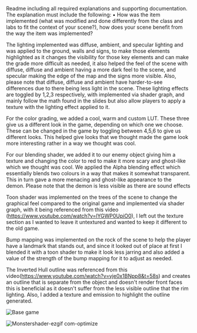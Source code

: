 Readme including all required explanations and supporting documentation. The
explanation must include the following:
▪ How was the item implemented (what was modified and done differently
from the class and labs to fit the context of your scene?), how does your
scene benefit from the way the item was implemented?


The lighting  implemented was diffuse, ambient, and specular lighting and was applied to the ground, walls and signs, to make those elements highlighted as it changes the visibility for those key elements and can make the grade more difficult as needed, it also helped the feel of the scene with diffuse, diffuse and ambient having a more dark feel to the scene, and specular making  the edge of the map and the signs more visible. Also, please note that diffuse, diffuse and ambient have harder-to-see differences due to there being less light in the scene. These lighting effects are toggled by 1,2,3 respectively, with implemented via shader graph, and mainly follow the math found in the slides but also allow players to apply a texture with the lighting effect applied to it.        


For the color grading, we added a cool, warm and custom LUT. These three give us a different look in the game, depending on which one we choose. These can be changed in the game by toggling between 4,5,6 to give us different looks. This helped give looks that we thought made the game look more interesting rather in a way we thought was cool.  

For our blending shader, we added it to our enemy object giving him a texture and changing the color to red to make it more scary and ghost-like which we thought was cool. We applied the Alpha blending effect which essentially blends two colours in a way that makes it somewhat transparent. This in turn gave a more menacing and ghost-like appearance to the demon. Please note that the demon is less visible as there are sound 
effects

Toon shader was implemented on the trees of the scene to change the graphical feel compared to the original game and implemented via shader graph, with it being referenced from this video (https://www.youtube.com/watch?v=lYGWP0UpiO0), I left out the texture section as I wanted to leave it untextured and wanted to keep it different to the old game.

Bump mapping was implemented on the rock of the scene to help the player have a landmark that stands out, and since it looked out of place at first I blended it with a toon shader to make it look less jarring and also added a value of the strength of the bump mapping for it to adjust as needed.

The Inverted Hull outline was referenced from this video(https://www.youtube.com/watch?v=vje0x1BNpp8&t=58s) and creates an outline that is separate from the object and doesn't render front faces this is beneficial as it doesn't suffer from the less visible outline that the rim lighting. Also, I added a texture and emission to highlight the outline generated.  

![Base game](https://github.com/user-attachments/assets/25751c0a-45f1-412a-bcb1-7b0a5647f4d3)

![Monstershader-ezgif com-optimize](https://github.com/user-attachments/assets/325bb0e6-57b0-40b8-86eb-82bdb832081a)

